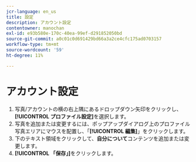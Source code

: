 ```yaml
---
jcr-language: en_us
title: 設定
description: アカウント設定
contentowner: manochan
exl-id: e93b580e-170c-40ea-99ef-d291852050bd
source-git-commit: a0c01c0d691429bd66a3a2ce4cfc175ad0703157
workflow-type: tm+mt
source-wordcount: '59'
ht-degree: 11%

---
```


# アカウント設定

1. 写真/アカウントの横の右上隅にあるドロップダウン矢印をクリックし、**[!UICONTROL プロファイル設定]**&#x200B;を選択します。
1. 写真を追加または変更するには、ポップアップダイアログ上のプロファイル写真エリアにマウスを配置し、「**[!UICONTROL 編集]**」をクリックします。
1. 下のテキスト領域をクリックして、**自分について**&#x200B;コンテンツを追加または変更します。
1. **[!UICONTROL 「保存」]**&#x200B;をクリックします。
